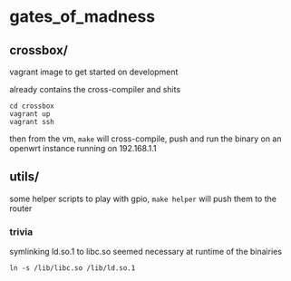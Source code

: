 # gates_of_madness

## crossbox/

vagrant image to get started on development

already contains the cross-compiler and shits

```
cd crossbox
vagrant up
vagrant ssh
```

then from the vm, `make` will cross-compile, push and run the binary on an openwrt instance running on 192.168.1.1

## utils/

some helper scripts to play with gpio, `make helper` will push them to the router

### trivia

symlinking ld.so.1 to libc.so seemed necessary at runtime of the binairies

`ln -s /lib/libc.so /lib/ld.so.1`
